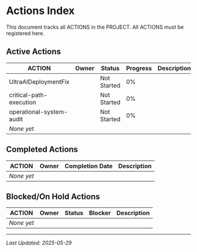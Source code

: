 # Actions Index

This document tracks all ACTIONS in the PROJECT. All ACTIONS must be registered here.

## Active Actions

| ACTION | Owner | Status | Progress | Description |
|--------|-------|--------|----------|-------------|
| UltraAIDeploymentFix | | Not Started | 0% | |
| critical-path-execution | | Not Started | 0% | |
| operational-system-audit | | Not Started | 0% | |
| *None yet* | | | | |

## Completed Actions

| ACTION | Owner | Completion Date | Description |
|--------|-------|-----------------|-------------|
| *None yet* | | | |

## Blocked/On Hold Actions

| ACTION | Owner | Status | Blocker | Description |
|--------|-------|--------|---------|-------------|
| *None yet* | | | | |

---
*Last Updated: 2025-05-29*

